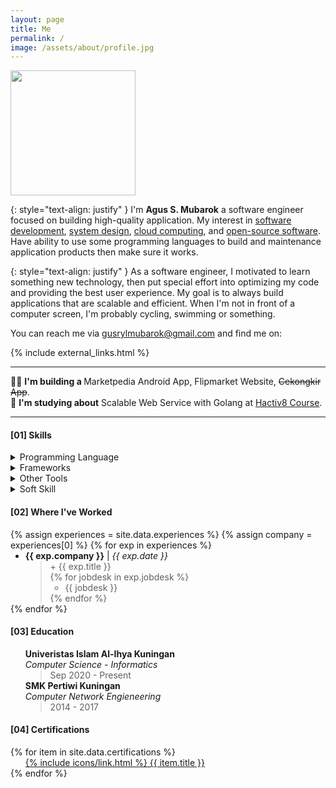 ```yaml
---
layout: page
title: Me
permalink: /
image: /assets/about/profile.jpg
---
```


<div>
    <img src="{{ site.baseurl }}/assets/about/profile.jpg" onmouseover="this.src='{{ site.baseurl }}/assets/about/profiles.jpg'" onmouseout="this.src='{{ site.baseurl }}/assets/about/profile.jpg'" class="rounded" width="200" height="200">
</div>

<!-- Intro -->

{: style="text-align: justify" }
I'm <b>Agus S. Mubarok</b> a software engineer focused on building high-quality application. My interest in [software development](/), [system design](/), [cloud computing](/), and [open-source software](/). Have ability to use some programming languages to build and maintenance application products then make sure it works.

{: style="text-align: justify" }
As a software engineer, I motivated to learn something new technology, then put special effort into optimizing my code and providing the best user experience. My goal is to always build applications that are scalable and efficient. When I'm not in front of a computer screen, I'm probably cycling, swimming or something.

You can reach me via <a href="{{ site.links.email }}">gusrylmubarok@gmail.com</a> and find me on:

{% include external_links.html %}

<hr>
<div>
    👨‍💻 <b>I'm building a </b> Marketpedia Android App, Flipmarket Website, <del>Cekongkir App</del>. <br>
    📙 <b>I'm studying about</b> Scalable Web Service with Golang at <a href="https://www.hacktiv8.com/scalable-web-services-with-golang" target="_blank">Hactiv8 Course</a>.
</div>
<hr>

<!-- Skill Set -->
<h4><a>[01]</a> Skills</h4>

<details>
<summary>Programming Language</summary>
<div class="app-icons">
    <img src="{{ site.baseurl }}/assets/about/kotlin.svg" width="50" height="50">
    <img src="{{ site.baseurl }}/assets/about/dart.svg" width="50" height="50">
    <img src="{{ site.baseurl }}/assets/about/java.svg" width="50" height="50">
    <img src="{{ site.baseurl }}/assets/about/go.svg" width="50" height="50">
    <img src="{{ site.baseurl }}/assets/about/php.svg" width="50" height="50">
    <img src="{{ site.baseurl }}/assets/about/javascript.svg" width="50" height="50">
</div>
</details>

<details>
<summary>Frameworks</summary>
<div class="app-icons">
    <img src="{{ site.baseurl }}/assets/about/android.svg" width="50" height="50">
    <img src="{{ site.baseurl }}/assets/about/flutter.svg" width="50" height="50">
    <img src="{{ site.baseurl }}/assets/about/spring.svg" width="50" height="50">
    <img src="{{ site.baseurl }}/assets/about/laravel.svg" width="50" height="50">
    <img src="{{ site.baseurl }}/assets/about/express.svg" width="50" height="50">
    <img src="{{ site.baseurl }}/assets/about/bootstrap.svg" width="50" height="50">
    <img src="{{ site.baseurl }}/assets/about/materialdesign.svg" width="50" height="50">
    <img src="{{ site.baseurl }}/assets/about/jekyll.svg" width="50" height="50">
</div>
</details>

<details>
<summary>Other Tools</summary>
<div class="app-icons">
    <img src="{{ site.baseurl }}/assets/about/linux.svg" width="50" height="50">
    <img src="{{ site.baseurl }}/assets/about/windows11.svg" width="50" height="50">
    <img src="{{ site.baseurl }}/assets/about/androidstudio.svg" width="50" height="50">
    <img src="{{ site.baseurl }}/assets/about/visualstudiocode.svg" width="50" height="50">
    <img src="{{ site.baseurl }}/assets/about/intellijidea.svg" width="50" height="50">
    <img src="{{ site.baseurl }}/assets/about/git.svg" width="50" height="50">
    <img src="{{ site.baseurl }}/assets/about/gnubash.svg" width="50" height="50">
    <img src="{{ site.baseurl }}/assets/about/androidauto.svg" width="50" height="50">
    <img src="{{ site.baseurl }}/assets/about/googlecloud.svg" width="50" height="50">
    <img src="{{ site.baseurl }}/assets/about/googleplay.svg" width="50" height="50">
    <img src="{{ site.baseurl }}/assets/about/jetpackcompose.svg" width="50" height="50">
    <img src="{{ site.baseurl }}/assets/about/gradle.svg" width="50" height="50">
    <img src="{{ site.baseurl }}/assets/about/apachemaven.svg" width="50" height="50">
    <img src="{{ site.baseurl }}/assets/about/composer.svg" width="50" height="50">
    <img src="{{ site.baseurl }}/assets/about/nodedotjs.svg" width="50" height="50">
    <img src="{{ site.baseurl }}/assets/about/npm.svg" width="50" height="50">
    <img src="{{ site.baseurl }}/assets/about/flyway.svg" width="50" height="50">
    <img src="{{ site.baseurl }}/assets/about/hibernate.svg" width="50" height="50">
    <img src="{{ site.baseurl }}/assets/about/oracle.svg" width="50" height="50">    
    <img src="{{ site.baseurl }}/assets/about/postgresql.svg" width="50" height="50">
    <img src="{{ site.baseurl }}/assets/about/mariadb.svg" width="50" height="50">
    <img src="{{ site.baseurl }}/assets/about/mongodb.svg" width="50" height="50">
    <img src="{{ site.baseurl }}/assets/about/redis.svg" width="50" height="50">
    <img src="{{ site.baseurl }}/assets/about/apachekafka.svg" width="50" height="50">
    <img src="{{ site.baseurl }}/assets/about/rabbitmq.svg" width="50" height="50">
    <img src="{{ site.baseurl }}/assets/about/elasticsearch.svg" width="50" height="50">
    <img src="{{ site.baseurl }}/assets/about/virtualbox.svg" width="50" height="50">
    <img src="{{ site.baseurl }}/assets/about/docker.svg" width="50" height="50">
    <img src="{{ site.baseurl }}/assets/about/kubernetes.svg" width="50" height="50">  
    <img src="{{ site.baseurl }}/assets/about/amazonaws.svg" width="50" height="50">
    <img src="{{ site.baseurl }}/assets/about/apache.svg" width="50" height="50">
    <img src="{{ site.baseurl }}/assets/about/nginx.svg" width="50" height="50">
    <img src="{{ site.baseurl }}/assets/about/ngrok.svg" width="50" height="50">
    <img src="{{ site.baseurl }}/assets/about/json.svg" width="50" height="50">
    <img src="{{ site.baseurl }}/assets/about/graphql.svg" width="50" height="50">
    <img src="{{ site.baseurl }}/assets/about/junit5.svg" width="50" height="50">
    <img src="{{ site.baseurl }}/assets/about/postman.svg" width="50" height="50">
    <img src="{{ site.baseurl }}/assets/about/sonarqube.svg" width="50" height="50">
    <img src="{{ site.baseurl }}/assets/about/circleci.svg" width="50" height="50">
    <img src="{{ site.baseurl }}/assets/about/swagger.svg" width="50" height="50">    
</div>
</details>

<details>
<summary>Soft Skill</summary>
<div class="app-icons">
    <span>
    Observability, Teamwork, Problem-solving, Good Communication, Self-learning and Time Management
    </span>
</div>
</details>

<!-- Experiences -->
<h4><a>[02]</a> Where I've Worked</h4>
{% assign experiences = site.data.experiences %}
{% assign company = experiences[0] %}
{% for exp in experiences %}
<ul style="margin-top:0;margin-bottom:0;">
  <li><b>{{ exp.company }}</b> | <i>{{ exp.date }}</i>
    <blockquote style="margin-top:0;margin-bottom:0;">
        <p style="margin-top:0;margin-bottom:0;">+ {{ exp.title }}</p>
    {% for jobdesk in exp.jobdesk %}
    <ul style="margin-top:0;margin-bottom:0;">
      <li>{{ jobdesk }}</li>
    </ul>
    {% endfor %}
    </blockquote>
  </li>
</ul>
{% endfor %}

<!-- Education -->
<h4><a>[03]</a> Education</h4>
<ul style="list-style:none;">
    <li>
        <b>Univeristas Islam Al-Ihya Kuningan</b> <br> 
        <i>Computer Science - Informatics</i>
        <blockquote style="margin-top:0;margin-bottom:0;">
            <p style="margin-top:0;margin-bottom:0;">Sep 2020 - Present</p>
        </blockquote>
    </li>
    <li>
        <b>SMK Pertiwi Kuningan</b> <br> 
        <i>Computer Network Engieneering</i> 
        <blockquote style="margin-top:0;margin-bottom:0;">
            <p style="margin-top:0;margin-bottom:0;">2014 - 2017</p>
        </blockquote>
    </li>
</ul>

<!-- Certifications -->
<h4><a>[04]</a> Certifications</h4>
{% for item in site.data.certifications %}
<ul style="list-style:none; margin-top:0;margin-bottom:0;">
    <li><a href="{{ item.url }}" style="list-style: none; margin-left: 0; margin-top:0;margin-bottom:0;" target="_blank">{% include icons/link.html %} {{ item.title }}</a></li>
</ul>
{% endfor %}
